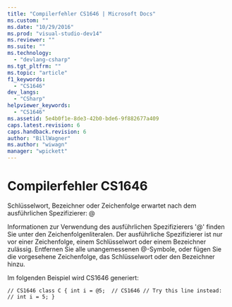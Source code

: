 ```yaml
---
title: "Compilerfehler CS1646 | Microsoft Docs"
ms.custom: ""
ms.date: "10/29/2016"
ms.prod: "visual-studio-dev14"
ms.reviewer: ""
ms.suite: ""
ms.technology: 
  - "devlang-csharp"
ms.tgt_pltfrm: ""
ms.topic: "article"
f1_keywords: 
  - "CS1646"
dev_langs: 
  - "CSharp"
helpviewer_keywords: 
  - "CS1646"
ms.assetid: 5e4b0f1e-8de3-42b0-bde6-9f882677a409
caps.latest.revision: 6
caps.handback.revision: 6
author: "BillWagner"
ms.author: "wiwagn"
manager: "wpickett"
---
```

# Compilerfehler CS1646
Schlüsselwort, Bezeichner oder Zeichenfolge erwartet nach dem ausführlichen Spezifizierer: @  
  
 Informationen zur Verwendung des ausführlichen Spezifizierers '@' finden Sie unter den Zeichenfolgenliteralen. Der ausführliche Spezifizierer ist nur vor einer Zeichenfolge, einem Schlüsselwort oder einem Bezeichner zulässig. Entfernen Sie alle unangemessenen @\-Symbole, oder fügen Sie die vorgesehene Zeichenfolge, das Schlüsselwort oder den Bezeichner hinzu.  
  
 Im folgenden Beispiel wird CS1646 generiert:  
  
```  
// CS1646 class C { int i = @5;  // CS1646 // Try this line instead: // int i = 5; }  
```